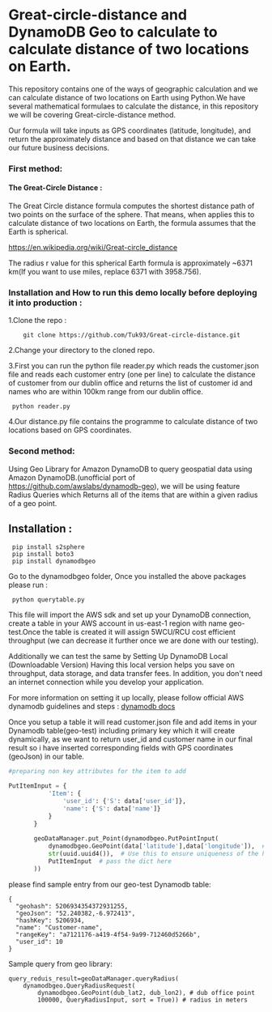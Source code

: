 #  Great-circle-distance and DynamoDB Geo to calculate to calculate distance of two locations on Earth.

This repository contains one of the ways of geographic calculation and we can calculate distance of two locations on Earth using Python.We have several mathematical formulaes to calculate the distance, in this repository we will be covering Great-circle-distance method.

Our formula will take inputs as GPS coordinates (latitude, longitude), and return the approximately distance and based on that distance we can take our future business decisions.

### First method:

#### The Great-Circle Distance :

The Great Circle distance formula computes the shortest distance path of two points on the surface of the sphere. That means, when applies this to calculate distance of two locations on Earth, the formula assumes that the Earth is spherical.

https://en.wikipedia.org/wiki/Great-circle_distance

The radius r value for this spherical Earth formula is approximately ~6371 km(If you want to use miles, replace 6371 with 3958.756).

### Installation and How to run this demo locally before deploying it into production :

1.Clone the repo :
```
    git clone https://github.com/Tuk93/Great-circle-distance.git
```
2.Change your directory to the cloned repo.

3.First you can run the python file reader.py which reads the customer.json file and reads each customer entry (one per line) to calculate the distance of customer from our dublin office and returns the list of customer id and names who are within 100km range from our dublin office.
```
 python reader.py
```
4.Our distance.py file contains the programme to calculate distance of two locations based on GPS coordinates.


### Second method:

Using Geo Library for Amazon DynamoDB to query geospatial data using Amazon DynamoDB.(unofficial port of https://github.com/awslabs/dynamodb-geo), we will be using feature Radius Queries which Returns all of the items that are within a given radius of a geo point.

## Installation :
```
 pip install s2sphere
 pip install boto3
 pip install dynamodbgeo
```
Go to the dynamodbgeo folder, Once you installed the above packages please run :
```
 python querytable.py
```
This file will import the AWS sdk and set up your DynamoDB connection, create a table in your AWS account in us-east-1 region with name geo-test.Once the table is created it will assign 5WCU/RCU cost efficient throughput (we can decrease it further once we are done with our testing).

Additionally we can test the same by Setting Up DynamoDB Local (Downloadable Version) Having this local version helps you save on throughput, data storage, and data transfer fees. In addition, you don't need an internet connection while you develop your application. 

For more information on setting it up locally, please follow official AWS dynamodb guidelines and steps : [dynamodb docs](https://docs.aws.amazon.com/amazondynamodb/latest/developerguide/DynamoDBLocal.DownloadingAndRunning.html)

Once you setup a table it will read customer.json file and add items in your Dynamodb table(geo-test) including primary key which it will create dynamically, as we want to return user_id and customer name in our final result so i have inserted corresponding fields with GPS coordinates (geoJson) in our table.


 ```python
#preparing non key attributes for the item to add

 PutItemInput = {
            'Item': {
                'user_id': {'S': data['user_id']},
                'name': {'S': data['name']}
            }
        }
        
        geoDataManager.put_Point(dynamodbgeo.PutPointInput(
            dynamodbgeo.GeoPoint(data['latitude'],data['longitude']),  # latitude then  longitude
            str(uuid.uuid4()),  # Use this to ensure uniqueness of the hash/range pairs.
            PutItemInput  # pass the dict here
        ))

```

please find sample entry from our geo-test Dynamodb table:
```
{
  "geohash": 5206934354372931255,
  "geoJson": "52.240382,-6.972413",
  "hashKey": 5206934,
  "name": "Customer-name",
  "rangeKey": "a7121176-a419-4f54-9a99-712460d5266b",
  "user_id": 10
}
```
Sample query from geo library:
```
query_reduis_result=geoDataManager.queryRadius(
    dynamodbgeo.QueryRadiusRequest(
        dynamodbgeo.GeoPoint(dub_lat2, dub_lon2), # dub office point
        100000, QueryRadiusInput, sort = True)) # radius in meters
```

